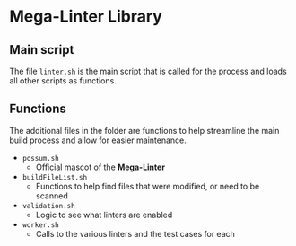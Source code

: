 # Mega-Linter Library

## Main script

The file `linter.sh` is the main script that is called for the process and loads all other scripts as functions.

## Functions

The additional files in the folder are functions to help streamline the main build process and allow for easier maintenance.

- `possum.sh`
  - Official mascot of the **Mega-Linter**
- `buildFileList.sh`
  - Functions to help find files that were modified, or need to be scanned
- `validation.sh`
  - Logic to see what linters are enabled
- `worker.sh`
  - Calls to the various linters and the test cases for each
